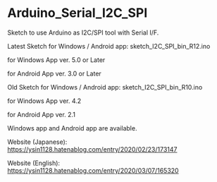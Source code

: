 # Arduino_Serial_I2C_SPI
Sketch to use Arduino as I2C/SPI tool with Serial I/F. 

Latest Sketch for Windows / Android app: sketch_I2C_SPI_bin_R12.ino

for Windows App ver. 5.0 or Later

for Android App ver. 3.0 or Later


Old Sketch for Windows / Android app: sketch_I2C_SPI_bin_R10.ino

for Windows App ver. 4.2

for Android App ver. 2.1


Windows app and Android app are available. 

Website (Japanese): https://ysin1128.hatenablog.com/entry/2020/02/23/173147

Website (English): https://ysin1128.hatenablog.com/entry/2020/03/07/165320
